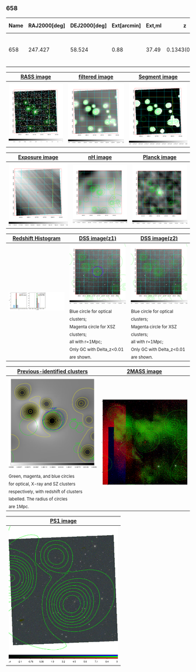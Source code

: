 <div STYLE="page-break-after: always;"></div>

### 658

|Name|RAJ2000[deg]|DEJ2000[deg] |Ext[arcmin]| Ext,ml | z | z_src| C|GC(XSZ,Delta_z<0.01)| GC(OPT,Delta_z<0.01)|GC| R_sig[arcmin] | R500[arcmin] | R500[Mpc]| CRsig[c/s] | CR500[c/s] |L500[1E44 erg/s]|F500[1E-12 erg/s/cm^2]| M500[1E14 Msun]|Tx[keV]|Cnt_sig|Beta|Rc[arcmin]|Comment|Alias|
|---|---|---|---|---|---|------|---|--------|---------|----------|---|---|---|---|---|---|---|---|---|---|---|---|---|---|
|658| 247.427| 58.524| 0.88| 37.49| 0.1343(0.005)| z1, z_xsz| B| MCXC, PSZ2, Tar| A, N, W| A, MCXC, N, PSZ2, Tar, W| 5.388| 6.411| 0.916| 0.130(0.017)| 0.134(0.018)| 1.288(0.089)| 2.694(0.185)| 2.49(0.08)| 3.92(0.08)| 186.1| 0.946(-0.069+0.040)| 2.566(-0.278+0.219)| -| k023|

|[RASS image](../image/658/658_img.pdf)|[filtered image](../image/658/658_fil.pdf)|[Segment image](../image/658/658_seg.pdf)|
|-------------------|--------------------|-------------------|
| <img src="../image/658/658_img.png" width="300">  | <img src="../image/658/658_fil.png" width="300">   | <img src="../image/658/658_seg.png" width="300">  |

|[Exposure image](../image/658/658_mex.pdf)| [nH image](../image/658/658_nh.pdf)| [Planck image](../image/658/658_p.pdf)|
|-------------------|--------------------|-------------------|
|<img src="../image/658/658_mex.png" width="300">   | <img src="../image/658/658_nh.png" width="300">    | <img src="../image/658/658_p.png" width="300"> |

|[Redshift Histogram](../image/658/658_zg.pdf) | [DSS image(z1)](../image/658/658_dss_z1.pdf)      |  [DSS image(z2)](../image/658/658_dss_z2.pdf)    |
|-------------------|--------------------|-------------------|
|<img src="../image/658/658_zg.png" width="300"> |<img src="../image/658/658_dss_z1.png" width="300"> <sub><br>Blue circle for optical clusters; <br>Magenta circle for XSZ clusters; <br>all with r=1Mpc; <br>Only GC with Delta_z<0.01 are shown. </sub>| <img src="../image/658/658_dss_z2.png" width="300"><sub><br>Blue circle for optical clusters; <br>Magenta circle for XSZ clusters; <br>all with r=1Mpc; <br>Only GC with Delta_z<0.01 are shown. </sub> |

|[Previous-identified clusters](../image/658/658_gc.pdf) | [2MASS image](../image/658/658_2mass.pdf)      |
|-------------------|-------------------|
|<img src=../image/658/658_gc.png width="300"> <br><sub>Green, magenta, and blue circles <br>for optical, X-ray and SZ clusters <br>respectively, with redshift of clusters <br>labelled. The radius of circles <br>are 1Mpc.</sub>|<img src="../image/658/658_2mass.png" width="300">  |

|[PS1 image](../image/658/658_ps1.pdf)            |
|-------------------|
| <img src="../image/658/658_ps1.png" width="300">  |
